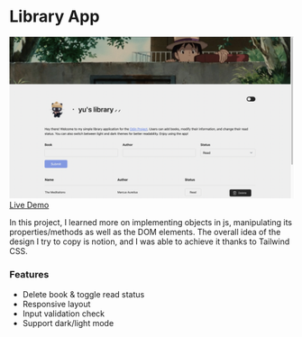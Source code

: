 # Library App

![image preview](assets/preview-img.png)
[Live Demo](https://yusei07.github.io/library/)

In this project, I learned more on implementing objects in js, manipulating its properties/methods as well as the DOM elements.
The overall idea of the design I try to copy is notion, and I was able to achieve it thanks to Tailwind CSS.

### Features
- Delete book & toggle read status
- Responsive layout
- Input validation check
- Support dark/light mode
